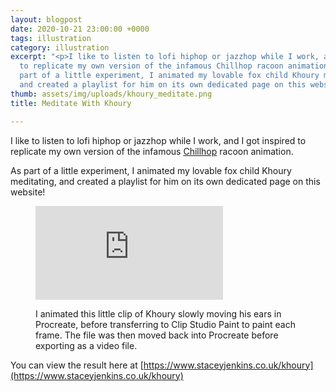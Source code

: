 ```yaml
---
layout: blogpost
date: 2020-10-21 23:00:00 +0000
tags: illustration
category: illustration
excerpt: "<p>I like to listen to lofi hiphop or jazzhop while I work, and I got inspired
  to replicate my own version of the infamous Chillhop racoon animation.</p> <p>As
  part of a little experiment, I animated my lovable fox child Khoury meditating,
  and created a playlist for him on its own dedicated page on this website!</p>"
thumb: assets/img/uploads/khoury_meditate.png
title: Meditate With Khoury

---
```

I like to listen to lofi hiphop or jazzhop while I work, and I got inspired to replicate my own version of the infamous [Chillhop](https://chillhop.com/) racoon animation.

As part of a little experiment, I animated my lovable fox child Khoury meditating, and created a playlist for him on its own dedicated page on this website!

<figure class="media">

<div class="embed-container"><iframe src="https://www.youtube.com/embed/AOTRAlzlIkA" allowfullscreen="" frameborder="0"></iframe></div>

<figcaption>

I animated this little clip of Khoury slowly moving his ears in Procreate, before transferring to Clip Studio Paint to paint each frame. The file was then moved back into Procreate before exporting as a video file.

</figcaption>

</figure>

You can view the result here at [https://www.staceyjenkins.co.uk/khoury](https://www.staceyjenkins.co.uk/khoury)